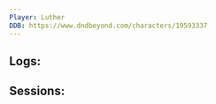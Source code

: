 ```yaml
---
Player: Luther
DDB: https://www.dndbeyond.com/characters/19593337
---
```


## Logs:


## Sessions: 

